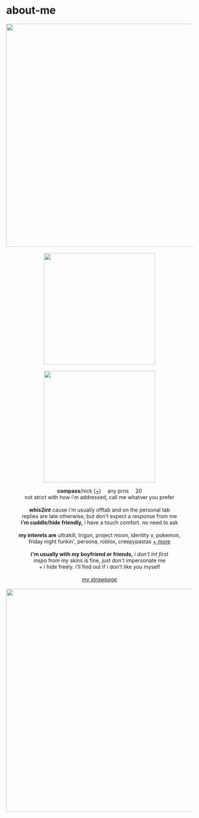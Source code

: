 # about-me
<p align="center">
  <img src="https://64.media.tumblr.com/ca201a32ccd707810cea187cfb415f8e/f2d8f79923d47eb0-bf/s2048x3072/12b29c2e96442617a972eb5ad99ddc7c5f973c8a.pnj" width="600px">
  <br><br> <img src="https://64.media.tumblr.com/aada34fdbabc8ee45913c5e8d0336a4b/5f43a92c9de6937e-81/s1280x1920/92e320a51ff5cea823fbb42465572e35bfe91bbc.pnj" width="300px">
  <br><br> <img src="https://i.imgur.com/8E2Awky.png" width="300px">
  </p>
<p align="center">
  <b>compass</b>/nick (<a href="https://en.pronouns.page/@vashwood-">+</a>) <img src="https://64.media.tumblr.com/d563e0636285b3919ed8b477d9bbdcac/9a5e59d4a20102aa-6d/s75x75_c1/a514a5c93521064070370e2d5e814740c469827f.gif" width="10px"> any prns <img src="https://64.media.tumblr.com/d563e0636285b3919ed8b477d9bbdcac/9a5e59d4a20102aa-6d/s75x75_c1/a514a5c93521064070370e2d5e814740c469827f.gif" width="10px"> 20
  <br>not strict with how i'm addressed, call me whatver you prefer
  <br><br>
<b>whis2int</b> cause i'm usually offtab and on the personal tab
<br>replies are late otherwise, but don't expect a response from me
<br><b>i'm cuddle/hide friendly,</b> i have a touch comfort. no need to ask
<br><br>
<b>my interets are</b>
ultrakill, trigun, project moon, identity v, pokemon,
<br>friday night funkin', persona, roblox, creepypastas <a href="https://rentry.co/memriesofyou">+ more</a>
<br><br><b>i'm usually with my boyfriend or friends,</b> <i>i don't int first</i>
  <br> inspo from my skins is fine, just don't impersonate me
<br>+ i hide freely. i'll find out if i don't like you myself
<br><br><i><a href="https://leviathanning.straw.page/">my strawpage</a></i>
<br>
<br> <img src="https://64.media.tumblr.com/08486cbdb0db0ea2b87563108bb8b896/f2d8f79923d47eb0-3b/s2048x3072/23e690b6cf9e9dcbe03d08c3546e956f7eb6f9b4.pnj" width="600px">
</p>
